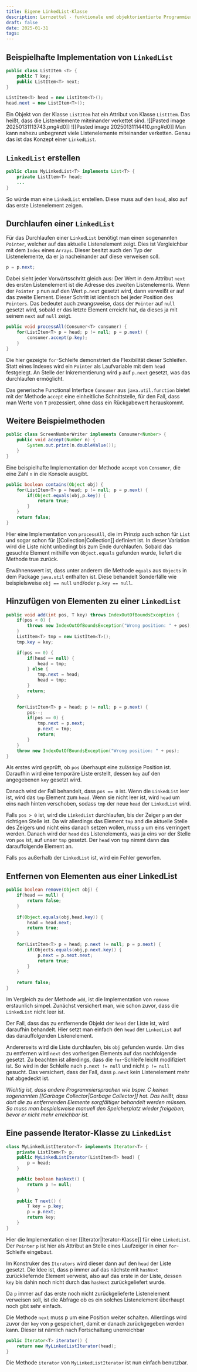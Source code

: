 ```yaml
---
title: Eigene LinkedList-Klasse
description: Lernzettel - funktionale und objektorientierte Programmierung
draft: false
date: 2025-01-31
tags:
---
```

## Beispielhafte Implementation von `LinkedList`
```java
public class ListItem <T> {
	public T key;
	public ListItem<T> next;
}

ListItem<T> head = new ListItem<T>();
head.next = new ListItem<T>();
```
Ein Objekt von der Klasse `ListItem` hat ein Attribut von Klasse `ListItem`. Das heißt, dass die Listenelemente miteinander verkettet sind.
![[Pasted image 20250131113743.png#d0]]
![[Pasted image 20250131114410.png#d0]]
Man kann nahezu unbegrenzt viele Listenelemente miteinander verketten. Genau das ist das Konzept einer `LinkedList`. 
## `LinkedList` erstellen
```java
public class MyLinkedList<T> implements List<T> {
	private ListItem<T> head;
	...
}
```
So würde man eine `LinkedList` erstellen. Diese muss auf den `head`, also auf das erste Listenelement zeigen. 

## Durchlaufen einer `LinkedList`
Für das Durchlaufen einer `LinkedList` benötigt man einen sogenannten `Pointer`, welcher auf das aktuelle Listenelement zeigt. Dies ist Vergleichbar mit dem `Index` eines `Arrays`. Dieser besitzt auch den Typ der Listenelemente, da er ja nacheinander auf diese verweisen soll.
```java
p = p.next;
```
Dabei sieht jeder Vorwärtsschritt gleich aus: Der Wert in dem Attribut `next` des ersten Listenelement ist die Adresse des zweiten Listenelements. Wenn der `Pointer p` nun auf den Wert `p.next` gesetzt wird, dann verweißt er auf das zweite Element. Dieser Schritt ist identisch bei jeder Position des `Pointers`. Das bedeutet auch zwangsweise, dass der `Pointer` auf `null` gesetzt wird, sobald er das letzte Element erreicht hat, da dieses ja mit seinem `next` auf `null` zeigt.
```java
public void processAll(Consumer<T> consumer) {
	for(ListItem<T> p = head; p != null; p = p.next) {
		consumer.accept(p.key);
	}
}
```
Die hier gezeigte `for`-Schleife demonstriert die Flexibilität dieser Schleifen. Statt eines Indexes wird ein `Pointer` als Laufvariable mit dem `head` festgelegt. An Stelle der Inkrementierung wird `p` auf `p.next` gesetzt, was das durchlaufen ermöglicht.

Das generische Functional Interface `Consumer` aus `java.util.function` bietet mit der Methode `accept` eine einheitliche Schnittstelle, für den Fall, dass man Werte von `T` prozessiert, ohne dass ein Rückgabewert herauskommt.
## Weitere Beispielmethoden
```java
public class ScreenNumberWriter implements Consumer<Number> {
	public void accept(Number n) {
		System.out.print(n.doubleValue());
	}
}
```
Eine beispielhafte Implementation der Methode `accept` von `Consumer`, die eine Zahl `n` in die Konsole ausgibt.
```java
public boolean contains(Object obj) {
	for(ListItem<T> p = head; p != null; p = p.next) {
		if(Object.equals(obj,p.key)) {
			return true;
		}
	}
	return false;
}
```
Hier eine Implementation von `processAll`, die im Prinzip auch schon für `List` und sogar schon für [[Collection|Collection]] definiert ist. In dieser Variation wird die Liste nicht unbedingt bis zum Ende durchlaufen. Sobald das gesuchte Element mithilfe von `Object.equals` gefunden wurde, liefert die Methode true zurück.

Erwähnenswert ist, dass unter anderem die Methode `equals` aus `Objects` in dem Package `java.util` enthalten ist. Diese behandelt Sonderfälle wie beispielsweise `obj == null` und/oder `p.key == null`.
## Hinzufügen von Elementen zu einer `LinkedList`
```java
public void add(int pos, T key) throws IndexOutOfBoundsException {
	if(pos < 0) {
		throws new IndexOutOfBoundsException("Wrong position: " + pos);
	}
	ListItem<T> tmp = new ListItem<T>();
	tmp.key = key;

	if(pos == 0) {
		if(head == null) {
			head = tmp;
		} else {
			tmp.next = head;
			head = tmp;
		}
		return;
	}

	for(ListItem<T> p = head; p != null; p = p.next) {
		pos--;
		if(pos == 0) {
			tmp.next = p.next;
			p.next = tmp;
			return;
		}
	}
	throw new IndexOutOfBoundsException("Wrong position: " + pos);
}
```
Als erstes wird geprüft, ob `pos` überhaupt eine zulässige Position ist. Daraufhin wird eine temporäre Liste erstellt, dessen `key` auf den angegebenen `key` gesetzt wird. 

Danach wird der Fall behandelt, dass `pos == 0` ist. Wenn die `LinkedList` leer ist, wird das `tmp` Element zum `head`. Wenn sie nicht leer ist, wird `head` um eins nach hinten verschoben, sodass `tmp` der neue `head` der `LinkedList` wird.

Falls `pos > 0` ist, wird die `LinkedList` durchlaufen, bis der Zeiger `p` an der richtigen Stelle ist. Da wir allerdings das Element `tmp` and die aktuelle Stelle des Zeigers und nicht eins danach setzen wollen, muss `p` um eins verringert werden. Danach wird der `head` des Listenelements, was ja eins vor der Stelle von `pos` ist, auf unser `tmp` gesetzt. Der `head` von `tmp` nimmt dann das darauffolgende Element an.

Falls `pos` außerhalb der `LinkedList` ist, wird ein Fehler geworfen.
## Entfernen von Elementen aus einer LinkedList
```java
public boolean remove(Object obj) {
	if(head == null) {
		return false;
	}
	
	if(Object.equals(obj,head.key)) {
		head = head.next;
		return true;
	}
	
	for(ListItem<T> p = head; p.next != null; p = p.next) {
		if(Objects.equals(obj,p.next.key)) {
			p.next = p.next.next;
			return true;
		}
	}
	
	return false;
}
```
Im Vergleich zu der Methode `add`, ist die Implementation von `remove` erstaunlich simpel. Zunächst versichert man, wie schon zuvor, dass die `LinkedList` nicht leer ist. 

Der Fall, dass das zu entfernende Objekt der `head` der Liste ist, wird daraufhin behandelt. Hier setzt man einfach den `head` der `LinkedList` auf das darauffolgenden Listenelement.

Andererseits wird die Liste durchlaufen, bis `obj` gefunden wurde. Um dies zu entfernen wird `next` des vorherigen Elements auf das nachfolgende gesetzt. Zu beachten ist allerdings, dass die `for`-Schleife leicht modifiziert ist. So wird in der Schleife nach `p.next != null` und nicht `p != null` gesucht. Das versichert, dass der Fall, dass `p.next` kein Listenelement mehr hat abgedeckt ist.

*Wichtig ist, dass andere Programmiersprachen wie bspw. C keinen sogenannten [[Garbage Collector|Garbage Collector]] hat. Das heißt, dass dort die zu entfernenden Elemente sorgfältiger behandelt werden müssen. So muss man bespielsweise manuell den Speicherplatz wieder freigeben, bevor er nicht mehr erreichbar ist.*
## Eine passende Iterator-Klasse zu `LinkedList`
```java
class MyLinkedListIterator<T> implements Iterator<T> {
	private ListItem<T> p;
	public MyLinkedListIterator(ListItem<T> head) {
		p = head;
	}

	public boolean hasNext() {
		return p != null;
	}
	
	public T next() {
		T key = p.key;
		p = p.next;
		return key;
	}
}
```
Hier die Implementation einer [[Iterator|Iterator-Klasse]] für eine `LinkedList`. Der `Pointer` `p` ist hier als Attribut an Stelle eines Laufzeiger in einer `for`-Schleife eingebaut. 

Im Konstruker des `Iterators` wird dieser dann auf den `head` der Liste gesetzt. Die Idee ist, dass p immer auf das nächste mit `hasNext` zurückliefernde Element verweist, also auf das erste in der Liste, dessen `key` bis dahin noch nicht durch das `hasNext` zurückgeliefert wurde.

Da `p` immer auf das erste noch nicht zurückgelieferte Listenelement verweisen soll, ist die Abfrage ob es ein solches Listenelement überhaupt noch gibt sehr einfach.

Die Methode `next` muss p um eine Position weiter schalten. Allerdings wird zuvor der `key` von `p` gespeichert, damit er danach zurückgegeben werden kann. Dieser ist nämlich nach Fortschaltung unerreichbar

```java
public Iterator<T> iterator() {
	return new MyLinkedListIterator(head);
}
```
Die Methode `iterator` von `MyLinkedListIterator` ist nun einfach benutzbar.